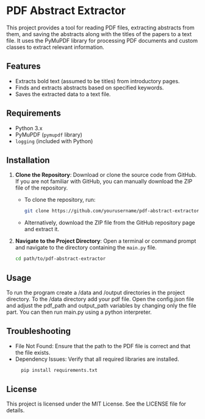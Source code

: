 # PDF Abstract Extractor

This project provides a tool for reading PDF files, extracting abstracts from them, and saving the abstracts along with the titles of the papers to a text file. It uses the PyMuPDF library for processing PDF documents and custom classes to extract relevant information.

## Features

- Extracts bold text (assumed to be titles) from introductory pages.
- Finds and extracts abstracts based on specified keywords.
- Saves the extracted data to a text file.

## Requirements

- Python 3.x
- PyMuPDF (`pymupdf` library)
- `logging` (included with Python)

## Installation

1. **Clone the Repository**: Download or clone the source code from GitHub. If you are not familiar with GitHub, you can manually download the ZIP file of the repository.

   - To clone the repository, run:
     ```sh
     git clone https://github.com/yourusername/pdf-abstract-extractor.git
     ```
   - Alternatively, download the ZIP file from the GitHub repository page and extract it.

2. **Navigate to the Project Directory**: Open a terminal or command prompt and navigate to the directory containing the `main.py` file.

   ```sh
   cd path/to/pdf-abstract-extractor

## Usage
To run the program create a /data and /output directories in the project directory. To the /data directory add your pdf file. Open the config.json file and adjust the pdf_path and output_path variables by changing only the file part. You can then run main.py using a python interpreter. 

## Troubleshooting

- File Not Found: Ensure that the path to the PDF file is correct and that the file exists.
- Dependency Issues: Verify that all required libraries are installed.
    ```sh
      pip install requirements.txt
  
## License

This project is licensed under the MIT License. See the LICENSE file for details.

